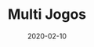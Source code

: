 ---
template: SingleToy
title: Multi Jogos
status: Featured / Published
date: '2020-02-10'
featuredImage: https://brincadeira.co/products/list_multijogos.png
price: R$180,00
excerpt: >-
  Este é um texto de espaço reservado para garantir que as palavras apareça
  corretamente no seu site. Este texto será substituído assim que o site está
  completo. No momento, você está lendo um texto escrito em português.  


  **Destaque:** mais de 600 jogos
categories:
  - category: Outros
meta:
  canonicalLink: 'https://brincadeira.co/brinquedos/multi-jogos/'
  description: Este é um texto de espaço reservado para garantir que as palavras apareça corretamente no seu site.
  noindex: false
  title: Multi Jogos
---